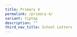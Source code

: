 ```yaml
---
title: Primary 4
permalink: /primary-4/
variant: tiptap
description: ""
third_nav_title: School Letters
---
```

